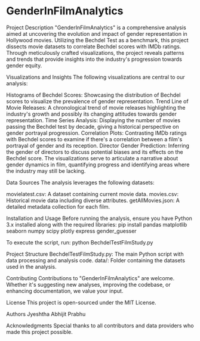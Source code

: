 # GenderInFilmAnalytics
Project Description
"GenderInFilmAnalytics" is a comprehensive analysis aimed at uncovering the evolution and impact of gender representation in Hollywood movies. Utilizing the Bechdel Test as a benchmark, this project dissects movie datasets to correlate Bechdel scores with IMDb ratings. Through meticulously crafted visualizations, the project reveals patterns and trends that provide insights into the industry's progression towards gender equity.

Visualizations and Insights
The following visualizations are central to our analysis:

Histograms of Bechdel Scores: Showcasing the distribution of Bechdel scores to visualize the prevalence of gender representation.
Trend Line of Movie Releases: A chronological trend of movie releases highlighting the industry's growth and possibly its changing attitudes towards gender representation.
Time Series Analysis: Displaying the number of movies passing the Bechdel test by decade, giving a historical perspective on gender portrayal progression.
Correlation Plots: Contrasting IMDb ratings with Bechdel scores to examine if there's a correlation between a film's portrayal of gender and its reception.
Director Gender Prediction: Inferring the gender of directors to discuss potential biases and its effects on the Bechdel score.
The visualizations serve to articulate a narrative about gender dynamics in film, quantifying progress and identifying areas where the industry may still be lacking.

Data Sources
The analysis leverages the following datasets:

movielatest.csv: A dataset containing current movie data.
movies.csv: Historical movie data including diverse attributes.
getAllMovies.json: A detailed metadata collection for each film.

Installation and Usage
Before running the analysis, ensure you have Python 3.x installed along with the required libraries:
pip install pandas matplotlib seaborn numpy scipy plotly express gender_guesser


To execute the script, run:
python BechdelTestFilmStudy.py

Project Structure
BechdelTestFilmStudy.py: The main Python script with data processing and analysis code.
data/: Folder containing the datasets used in the analysis.

Contributing
Contributions to "GenderInFilmAnalytics" are welcome. Whether it's suggesting new analyses, improving the codebase, or enhancing documentation, we value your input.

License
This project is open-sourced under the MIT License.

Authors
Jyeshtha Abhijit Prabhu

Acknowledgments
Special thanks to all contributors and data providers who made this project possible.
